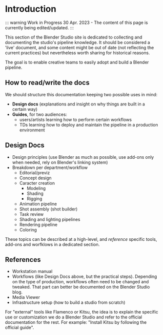 # Introduction

::: warning Work in Progress
30 Apr. 2023 - The content of this page is currently being edited/updated.
:::

This section of the Blender Studio site is dedicated to collecting and documenting the studio's pipeline knowledge. It should be considered a 'live' document, and some content might be out of date (not reflecting the current practices) but nevertheless worth sharing for historical reasons.

The goal is to enable creative teams to easily adopt and build a Blender pipeline.


## How to read/write the docs

We should structure this documentation keeping two possible uses in mind:

* **Design docs** (explanations and insight on why things are built in a certain way)
* **Guides**, for two audiences:
  * users/artists learning how to perform certain workflows
  * TDs learning how to deploy and maintain the pipeline in a production environment


## Design Docs

* Design principles (use Blender as much as possible, use add-ons only when needed, rely on Blender's linking system)
* Breakdown per department/workflow
  * Editorial/previz
  * Concept design 
  * Caracter creation
    * Modeling
    * Shading
    * Rigging
  * Animation pipeline
  * Shot assembly (shot builder)
  * Task review
  * Shading and lighting pipelines
  * Rendering pipeline
  * Coloring

These topics can be described at a high-level, and *reference* specific tools, add-ons and worfklows in a dedicated section.


## References

* Workstation manual
* Workflows (like Design Docs above, but the practical steps). Depending on the type of production, workflows often need to be changed and tweaked. That part can better be documented on the Blender Studio blog.
* Media Viewer
* Infrastructure setup (how to build a studio from scratch)

For "external" tools like Flamenco or Kitsu, the idea is to explain the specific use or customization we do a Blender Studio and refer to the official documentation for the rest. For example: "Install Kitsu by following the official guide".

